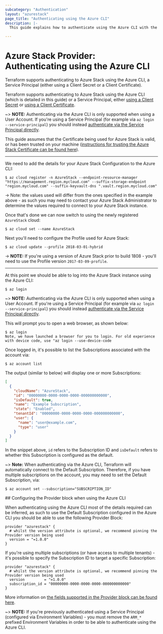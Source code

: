 ```yaml
---
subcategory: "Authentication"
layout: "azurestack"
page_title: "Authenticating using the Azure CLI"
description: |-
  This guide explains how to authenticate using the Azure CLI with the Azure Stack Provider.

---
```


# Azure Stack Provider: Authenticating using the Azure CLI

Terraform supports authenticating to Azure Stack using the Azure CLI, a Service Principal (either using a Client Secret or a Client Certificate).

Terraform supports authenticating to Azure Stack using the Azure CLI (which is detailed in this guide) or a Service Principal, either [using a Client Secret](service_principal_client_secret.html) or [using a Client Certificate](service_principal_client_certificate.html).

~> **NOTE:** Authenticating via the Azure CLI is only supported when using a User Account. If you're using a Service Principal (for example via `az login --service-principal`) you should instead [authenticate via the Service Principal directly](service_principal_client_secret.html).

This guide assumes that the Certificate being used for Azure Stack is valid, or has been trusted on your machine ([instructions for trusting the Azure Stack Certificate can be found here](https://docs.microsoft.com/en-us/azure/azure-stack/user/azure-stack-version-profiles-azurecli2#trust-the-azure-stack-ca-root-certificate)).

---

We need to add the details for your Azure Stack Configuration to the Azure CLI:

```shell
$ az cloud register -n AzureStack --endpoint-resource-manager "https://management.region.mycloud.com" --suffix-storage-endpoint "region.mycloud.com" --suffix-keyvault-dns ".vault.region.mycloud.com"
```

-> Note: the values used will differ from the ones specified in the example above - as such you may need to contact your Azure Stack Administrator to determine the values required to connect to your Azure Stack instance.

Once that's done we can now switch to using the newly registered `AzureStack` cloud:

```shell
$ az cloud set --name AzureStack
```

Next you'll need to configure the Profile used for Azure Stack:

```shell
$ az cloud update --profile 2018-03-01-hybrid
```

-> **NOTE:** If you're using a version of Azure Stack prior to build 1808 - you'll need to use the Profile version `2017-03-09-profile`.

---

At this point we should be able to log into the Azure Stack instance using the Azure CLI:

```shell
$ az login
```

~> **NOTE:** Authenticating via the Azure CLI is only supported when using a User Account. If you're using a Service Principal (for example via `az login --service-principal`) you should instead [authenticate via the Service Principal directly](service_principal_client_secret.html).

This will prompt you to open a web browser, as shown below:

```shell
$ az login
Note, we have launched a browser for you to login. For old experience with device code, use "az login --use-device-code
```

Once logged in, it's possible to list the Subscriptions associated with the account via:

```shell
$ az account list
```

The output (similar to below) will display one or more Subscriptions:

```json
[
  {
    "cloudName": "AzureStack",
    "id": "00000000-0000-0000-0000-000000000000",
    "isDefault": true,
    "name": "Example Subscription",
    "state": "Enabled",
    "tenantId": "00000000-0000-0000-0000-000000000000",
    "user": {
      "name": "user@example.com",
      "type": "user"
    }
  }
]
```

In the snippet above, `id` refers to the Subscription ID and `isDefault` refers to whether this Subscription is configured as the default.

~> **Note:** When authenticating via the Azure CLI, Terraform will automatically connect to the Default Subscription. Therefore, if you have multiple subscriptions on the account, you may need to set the Default Subscription, via:

```shell
$ az account set --subscription="SUBSCRIPTION_ID"
```

## Configuring the Provider block when using the Azure CLI

When authenticating using the Azure CLI most of the details required can be inferred, as such to use the Default Subscription configured in the Azure CLI you should be able to use the following Provider Block:

```
provider "azurestack" {
  # whilst the version attribute is optional, we recommend pinning the Provider version being used
  version = "=1.0.0"
}
```

If you're using multiple subscriptions (or have access to multiple tenants) - it's possible to specify the Subscription ID to target a specific Subscription:

```
provider "azurestack" {
  # whilst the version attribute is optional, we recommend pinning the Provider version being used
  version         = "=1.0.0"
  subscription_id = "00000000-0000-0000-0000-000000000000"
}
```

More information on [the fields supported in the Provider block can be found here](../index.html#argument-reference).

~> **NOTE:** If you're previously authenticated using a Service Principal (configured via Environment Variables) - you must remove the `ARM_*` prefixed Environment Variables in order to be able to authenticate using the Azure CLI.
